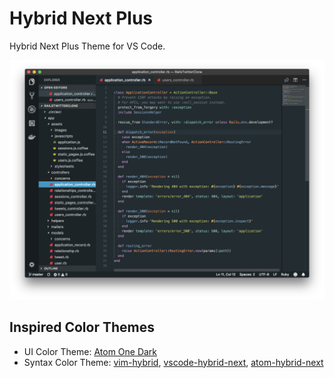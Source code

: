 # Hybrid Next Plus

Hybrid Next Plus Theme for VS Code.

![sample image](images/hybrid.png)

## Inspired Color Themes

- UI Color Theme: [Atom One Dark](https://atom.io/themes/one-dark-ui) 
- Syntax Color Theme: [vim-hybrid](https://github.com/w0ng/vim-hybrid), [vscode-hybrid-next](https://github.com/wyze/vscode-hybrid-next/), [atom-hybrid-next](https://github.com/kaicataldo/hybrid-next-syntax)
